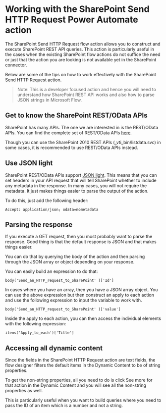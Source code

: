 # Working with the SharePoint Send HTTP Request Power Automate action

The SharePoint Send HTTP Request flow action allows you to construct and execute SharePoint REST API queries. This action is particularly useful in the cases when the existing SharePoint flow actions do not suffice the need or just that the action you are looking is not available yet in the SharePoint connector.

Below are some of the tips on how to work effectively with the SharePoint Send HTTP Request action.

> Note: This is a developer focused action and hence you will need to understand how SharePoint REST API works and also how to parse JSON strings in Microsoft Flow.

## Get to know the SharePoint REST/OData APIs
SharePoint has many APIs. The one we are interested in is the REST/OData APIs. You can find the complete set of REST/OData APIs [here](https://docs.microsoft.com/en-us/sharepoint/dev/sp-add-ins/get-to-know-the-sharepoint-rest-service#bk_learnmore).

Though you can use the SharePoint 2010 REST APIs (_vti_bin/listdata.svc) in some cases, it is recommended to use REST/OData APIs instead.

## Use JSON light
SharePoint REST/OData APIs support [JSON light](https://www.microsoft.com/en-us/microsoft-365/blog/2014/08/13/json-light-support-rest-sharepoint-api-released/). This means that you can set headers in your API request that will tell SharePoint whether to include any metadata in the response. In many cases, you will not require the metadata. It just makes things easier to parse the output of the action.

To do this, just add the following header:

```
Accept: application/json; odata=nometadata
```

## Parsing the response
If you execute a GET request, then you most probably want to parse the response. Good thing is that the default response is JSON and that makes things easier.

You can do that by querying the body of the action and then parsing through the JSON array or object depending on your response.

You can easily build an expression to do that:

```
body('Send_an_HTTP_request_to_SharePoint' )['Id']
```

In cases where you have an array, then you have a JSON array object. You can use the above expression but then construct an apply to each action and use the following expression to input the variable to work with.

```
body('Send_an_HTTP_request_to_SharePoint' )['value']
```

Inside the apply to each action, you can then access the individual  elements with the following expression:

```
items('Apply_to_each')['Title']
```

## Accessing all dynamic content
Since the fields in the SharePoint HTTP Request action are text fields, the flow designer filters the default items in the Dynamic Content to be of string properties.

To get the non-string properties, all you need to do is click See more for that action in the Dynamic Content and you will see all the non-string properties as well.

This is particularly useful when you want to build queries where you need to pass the ID of an item which is a number and not a string.
